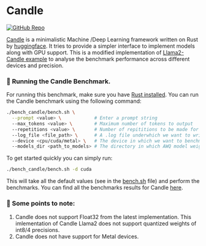 # Candle

[![GitHub Repo](https://img.shields.io/badge/github-%23121011.svg?style=for-the-badge&logo=github&logoColor=white)](https://github.com/huggingface/candle) &nbsp;

[Candle](https://github.com/huggingface/candle) is a minimalistic Machine /Deep Learning framework written on Rust by [huggingface](https://github.com/huggingface). It tries to provide a simpler interface to implement models along with GPU support. This is a modified implementation of [Llama2-Candle example](https://github.com/huggingface/candle/blob/main/candle-examples/examples/llama/main.rs) to analyse the benchmark performance across different devices and precision.


### 🚀 Running the Candle Benchmark.

For running this benchmark, make sure you have [Rust installed](https://www.rust-lang.org/tools/install). You can run the Candle benchmark using the following command:

```bash
./bench_candle/bench.sh \
  --prompt <value> \            # Enter a prompt string
  --max_tokens <value> \        # Maximum number of tokens to output
  --repetitions <value> \       # Number of repititions to be made for the prompt.
  --log_file <file_path> \      # A .log file underwhich we want to write the results.
  --device <cpu/cuda/metal> \   # The device in which we want to benchmark.
  --models_dir <path_to_models> # The directory in which AWQ model weights are present
```

To get started quickly you can simply run:

```bash
./bench_candle/bench.sh -d cuda
```
This will take all the default values (see in the [bench.sh](/bench_candle/bench.sh) file) and perform the benchmarks. You can find all the benchmarks results for Candle [here](/docs/llama2.md).


### 👀 Some points to note:

1. Candle does not support Float32 from the latest implementation. This imlementation of Candle Llama2 does not support quantized weights of int8/4 precisions.
2. Candle does not have support for Metal devices.
